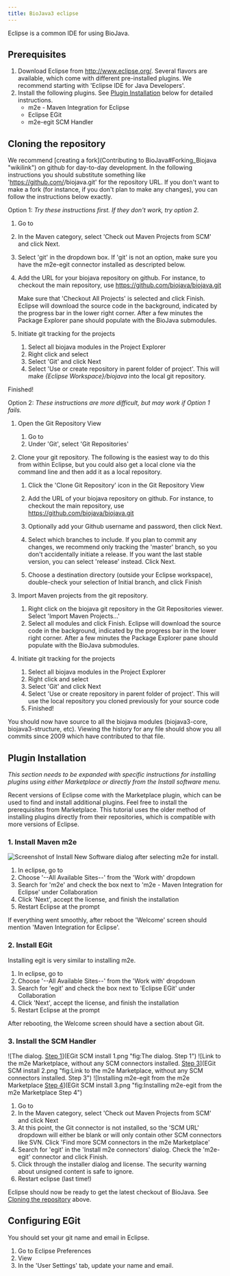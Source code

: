 ```yaml
---
title: BioJava3 eclipse
---
```


Eclipse is a common IDE for using BioJava.

Prerequisites
-------------

1.  Download Eclipse from
    [<http://www.eclipse.org/>](http://www.eclipse.org/). Several
    flavors are available, which come with different pre-installed
    plugins. We recommend starting with 'Eclipse IDE for Java
    Developers'.
2.  Install the following plugins. See [Plugin
    Installation](#Plugin_Installation "wikilink") below for detailed
    instructions.
    -   m2e - Maven Integration for Eclipse
    -   Eclipse EGit
    -   m2e-egit SCM Handler

Cloning the repository
----------------------

We recommend [creating a
fork](Contributing to BioJava#Forking_Biojava "wikilink") on github for
day-to-day development. In the following instructions you should
substitute something like '<https://github.com/><username>/biojava.git'
for the repository URL. If you don't want to make a fork (for instance,
if you don't plan to make any changes), you can follow the instructions
below exactly.

Option 1: *Try these instructions first. If they don't work, try option
2.*

1.  Go to
2.  In the Maven category, select 'Check out Maven Projects from SCM'
    and click Next.
3.  Select 'git' in the dropdown box. If 'git' is not an option, make
    sure you have the m2e-egit connector installed as descripted below.
4.  Add the URL for your biojava repository on github. For instance, to
    checkout the main repository, use
        https://github.com/biojava/biojava.git

    Make sure that 'Checkout All Projects' is selected and click Finish.
    Eclipse will download the source code in the background, indicated
    by the progress bar in the lower right corner. After a few minutes
    the Package Explorer pane should populate with the BioJava
    submodules.

5.  Initiate git tracking for the projects
    1.  Select all biojava modules in the Project Explorer
    2.  Right click and select
    3.  Select 'Git' and click Next
    4.  Select 'Use or create repository in parent folder of project'.
        This will make *{Eclipse Workspace}/biojava* into the local git
        repository.

Finished!

Option 2: *These instructions are more difficult, but may work if Option
1 fails.*

1.  Open the Git Repository View
    1.  Go to
    2.  Under 'Git', select 'Git Repositories'

2.  Clone your git repository. The following is the easiest way to do
    this from within Eclipse, but you could also get a local clone via
    the command line and then add it as a local repository.
    1.  Click the 'Clone Git Repository' icon in the Git Repository View
    2.  Add the URL of your biojava repository on github. For instance,
        to checkout the main repository, use
            https://github.com/biojava/biojava.git

    3.  Optionally add your Github username and password, then click
        Next.
    4.  Select which branches to include. If you plan to commit any
        changes, we recommend only tracking the 'master' branch, so you
        don't accidentally initiate a release. If you want the last
        stable version, you can select 'release' instead. Click Next.
    5.  Choose a destination directory (outside your Eclipse workspace),
        double-check your selection of Initial branch, and click Finish

3.  Import Maven projects from the git repository.
    1.  Right click on the biojava git repository in the Git
        Repositories viewer. Select 'Import Maven Projects...'
    2.  Select all modules and click Finish. Eclipse will download the
        source code in the background, indicated by the progress bar in
        the lower right corner. After a few minutes the Package Explorer
        pane should populate with the BioJava submodules.

4.  Initiate git tracking for the projects
    1.  Select all biojava modules in the Project Explorer
    2.  Right click and select
    3.  Select 'Git' and click Next
    4.  Select 'Use or create repository in parent folder of project'.
        This will use the local repository you cloned previously for
        your source code
    5.  Finished!

You should now have source to all the biojava modules (biojava3-core,
biojava3-structure, etc). Viewing the history for any file should show
you all commits since 2009 which have contributed to that file.

Plugin Installation
-------------------

*This section needs to be expanded with specific instructions for
installing plugins using either Marketplace or directly from the Install
software menu.*

Recent versions of Eclipse come with the Marketplace plugin, which can
be used to find and install additional plugins. Feel free to install the
prerequisites from Marketplace. This tutorial uses the older method of
installing plugins directly from their repositories, which is compatible
with more versions of Eclipse.

### 1. Install Maven m2e

![Screenshot of Install New Software dialog after selecting m2e for
install.](Install_m2e.png "Screenshot of Install New Software dialog after selecting m2e for install.")

1.  In eclipse, go to
2.  Choose '--All Available Sites--' from the 'Work with' dropdown
3.  Search for 'm2e' and check the box next to 'm2e - Maven Integration
    for Eclipse' under Collaboration
4.  Click 'Next', accept the license, and finish the installation
5.  Restart Eclipse at the prompt

If everything went smoothly, after reboot the 'Welcome' screen should
mention 'Maven Integration for Eclipse'.

### 2. Install EGit

Installing egit is very similar to installing m2e.

1.  In eclipse, go to
2.  Choose '--All Available Sites--' from the 'Work with' dropdown
3.  Search for 'egit' and check the box next to 'Eclipse EGit' under
    Collaboration
4.  Click 'Next', accept the license, and finish the installation
5.  Restart Eclipse at the prompt

After rebooting, the Welcome screen should have a section about Git.

### 3. Install the SCM Handler

![The dialog. [Step
1](#3._Install_the_SCM_Handler "wikilink")](EGit SCM install 1.png "fig:The  dialog. Step 1")
![Link to the m2e Marketplace, without any SCM connectors installed.
[Step
3](#3._Install_the_SCM_Handler "wikilink")](EGit SCM install 2.png "fig:Link to the m2e Marketplace, without any SCM connectors installed. Step 3")
![Installing m2e-egit from the m2e Marketplace [Step
4](#3._Install_the_SCM_Handler "wikilink")](EGit SCM install 3.png "fig:Installing m2e-egit from the m2e Marketplace Step 4")

1.  Go to
2.  In the Maven category, select 'Check out Maven Projects from SCM'
    and click Next
3.  At this point, the Git connector is not installed, so the 'SCM URL'
    dropdown will either be blank or will only contain other SCM
    connectors like SVN. Click 'Find more SCM connectors in the m2e
    Marketplace'
4.  Search for 'egit' in the 'Install m2e connectors' dialog. Check the
    'm2e-egit' connector and click Finish.
5.  Click through the installer dialog and license. The security warning
    about unsigned content is safe to ignore.
6.  Restart eclipse (last time!)

Eclipse should now be ready to get the latest checkout of BioJava. See
[Cloning the repository](#Cloning_the_repository "wikilink") above.

Configuring EGit
----------------

You should set your git name and email in Eclipse.

1.  Go to Eclipse Preferences
2.  View
3.  In the 'User Settings' tab, update your name and email.

